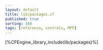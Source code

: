 ```yaml
---
layout: default
title: lib/packages.cf
published: true
sorting: 160
tags: [reference, controls, MPF]
---
```


[%CFEngine_library_include(lib/packages)%]
